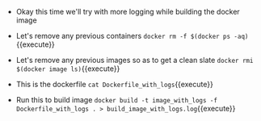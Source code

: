 - Okay this time we'll try with more logging while building the docker image

- Let's remove any previous containers
`docker rm -f $(docker ps -aq)`{{execute}}

- Let's remove any previous images so as to get a clean slate
`docker rmi $(docker image ls)`{{execute}}

- This is the dockerfile
`cat Dockerfile_with_logs`{{execute}}

- Run this to build image
`docker build -t image_with_logs -f Dockerfile_with_logs . > build_image_with_logs.log`{{execute}}